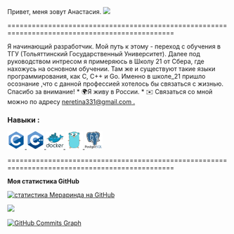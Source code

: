 Привет, меня зовут Анастасия. ![](https://user-images.githubusercontent.com/18350557/176309783-0785949b-9127-417c-8b55-ab5a4333674e.gif) 

=============================================================================================== 

Я начинающий разработчик. Мой путь к этому - переход с обучения в ТГУ (Тольяттинский Государственный Университет). Далее под руководством интресом я примеряюсь в Школу 21 от Сбера, где нахожусь на основном обучении. Там же и существуют такие языки программирования, как C, C++ и Go. Именно в школе\_21 пришло осознание ,что с данной профессией хотелось бы связаться с жизнью. Спасибо за внимание! * 🌍Я живу в России. * ✉️ Связаться со мной можно по адресу [neretina331@gmail.com .](mailto:neretina331@gmail.com)[](mailto:neretina331@gmail.com)

<!-- ### Навыки -->


<!-- <h3 align="center">A passionate frontend developer from India</h3> -->

<!-- <h3 align="left">Connect with me:</h3>
<p align="left">
</p> -->

<h3 align="left">Навыки :</h3>
<p align="left"> <a href="https://www.cprogramming.com/" target="_blank" rel="noreferrer"> <img src="https://raw.githubusercontent.com/devicons/devicon/master/icons/c/c-original.svg" alt="c" width="40" height="40"/> </a> <a href="https://www.w3schools.com/cpp/" target="_blank" rel="noreferrer"> <img src="https://raw.githubusercontent.com/devicons/devicon/master/icons/cplusplus/cplusplus-original.svg" alt="cplusplus" width="40" height="40"/> </a> <a href="https://www.docker.com/" target="_blank" rel="noreferrer"> <img src="https://raw.githubusercontent.com/devicons/devicon/master/icons/docker/docker-original-wordmark.svg" alt="docker" width="40" height="40"/> </a> <a href="https://golang.org" target="_blank" rel="noreferrer"> <img src="https://raw.githubusercontent.com/devicons/devicon/master/icons/go/go-original.svg" alt="go" width="40" height="40"/> </a> <a href="https://www.postgresql.org" target="_blank" rel="noreferrer"> <img src="https://raw.githubusercontent.com/devicons/devicon/master/icons/postgresql/postgresql-original-wordmark.svg" alt="postgresql" width="40" height="40"/> </a> </p>


=============================================================================================== 

<!-- ### Значки -->

<b>Моя статистика GitHub</b>

<a href="http://www.github.com/merarynd"><img src="https://github-readme-stats.vercel.app/api?username=merarynd&show_icons=true&hide=&count_private=true&title_color=0891b2&text_color =ffffff&icon_color=0891b2&bg_color=1c1917&hide_border=true&show_icons=true" alt="статистика Мераринда на GitHub" /></a>

<a href="http://www.github.com/merarynd"><img src="https://github-readme-streak-stats.herokuapp.com/?user=merarynd&stroke=ffffff&background=1c1917&ring=0891b2&fire= 0891b2&currStreakNum=ffffff&currStreakLabel=0891b2&sideNums=ffffff&sideLabels=ffffff&dates=ffffff&hide_border=true" /></a>

<a href="http://www.github.com/merarynd"><img src="https://github-readme-activity-graph.cycl.app/graph?username=merarynd&bg_color=1c1917&color=ffffff&line=0891b2&point =ffffff&area_color=1c1917&area=true&hide_border=true&custom_title=GitHub%20Commits%20Graph" alt="GitHub Commits Graph" /></a>